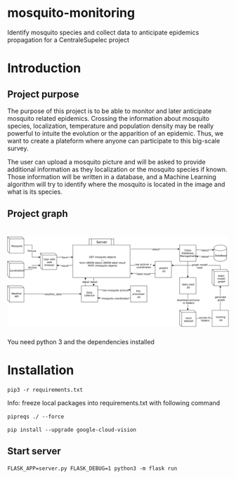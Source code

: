 # mosquito-monitoring
Identify mosquito species and collect data to anticipate epidemics propagation
for a CentraleSupelec project

# Introduction
## Project purpose
The purpose of this project is to be able to monitor and later anticipate mosquito related epidemics.
Crossing the information about mosquito species, localization, temperature and population density may be really powerful to intuite the evolution or the apparition of an epidemic. Thus, we want to create a plateform where anyone can participate to this big-scale survey.

The user can upload a mosquito picture and will be asked to provide additional information as they localization or the mosquito species if known.
Those information will be written in a database, and a Machine Learning algorithm will try to identify where the mosquito is located in the image and what is its species. 


## Project graph
![Hyperparams.txt](docs/graph_project.png) 
=======
You need python 3 and the dependencies installed 

# Installation

```
pip3 -r requirements.txt
```

Info: freeze local packages into requirements.txt with following command

```
pipreqs ./ --force      
```

```
pip install --upgrade google-cloud-vision
```

## Start server

```
FLASK_APP=server.py FLASK_DEBUG=1 python3 -m flask run
```

